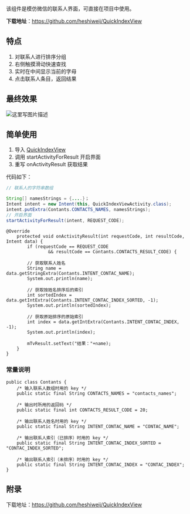 该组件是模仿微信的联系人界面，可直接在项目中使用。

**下载地址**：https://github.com/heshiweij/QuickIndexView

## 特点

1. 对联系人进行排序分组
2. 右侧触摸滑动快速查找
3. 实时在中间显示当前的字母
4. 点击联系人条目，返回结果

## 最终效果

![这里写图片描述](http://img.blog.csdn.net/20160401130728626)

## 简单使用

1. 导入 [QuickIndexView](https://github.com/heshiweij/QuickIndexView) 
2. 调用 startActivityForResult 开启界面
3. 重写 onActivityResult 获取结果

代码如下：


```java
// 联系人的字符串数组

String[] namesStrings = {....}； 
Intent intent = new Intent(this, QuickIndexViewActivity.class);
intent.putExtra(Contants.CONTACTS_NAMES, namesStrings);
// 开启界面
startActivityForResult(intent, REQUEST_CODE);
```

```
@Override
	protected void onActivityResult(int requestCode, int resultCode, Intent data) {
		if (requestCode == REQUEST_CODE
				&& resultCode == Contants.CONTACTS_RESULT_CODE) {

		// 获取联系人姓名
		String name = data.getStringExtra(Contants.INTENT_CONTAC_NAME);
		System.out.println(name);
		
		// 获取按姓名排序后的索引
		int sortedIndex = data.getIntExtra(Contants.INTENT_CONTAC_INDEX_SORTED, -1);
		System.out.println(sortedIndex);
		
		// 获取原始排序的原始索引
		int index = data.getIntExtra(Contants.INTENT_CONTAC_INDEX, -1);
		System.out.println(index);
		
		mTvResult.setText("结果："+name);
	}
}
```


### 常量说明

```
public class Contants {
	/* 输入联系人数组时用的 key */
	public static final String CONTACTS_NAMES = "contacts_names";
	
	/* 输出时所用的返回码 */
	public static final int CONTACTS_RESULT_CODE = 20;
	
	/* 输出联系人姓名时用的 key */
	public static final String INTENT_CONTAC_NAME = "CONTAC_NAME";
	
	/* 输出联系人索引（已排序）时用的 key */
	public static final String INTENT_CONTAC_INDEX_SORTED = "CONTAC_INDEX_SORTED";
	
	/* 输出联系人索引（未排序）时用的 key */
	public static final String INTENT_CONTAC_INDEX = "CONTAC_INDEX";
}
```

## 附录

下载地址：https://github.com/heshiweij/QuickIndexView
